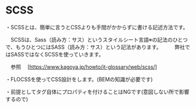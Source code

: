 # SCSS

・SCSSとは、簡単に言うとCSSよりも手間がかからずに書ける記述方法です。　　

　SCSSは、Sass（読み方：サス）というスタイルシート言語※の記法のひとつで、もうひとつにはSASS（読み方：サス）という記法があります。
　
　弊社ではSASSではなくSCSSを使っていきます。

　参照
　[https://www.kagoya.jp/howto/it-glossary/web/scss/]


・FLOCSSを使ってCSS設計をします。(BEMの知識が必要です)

・前提としてタグ自体にプロパティを付けることはNGです(意図しない所で影響するので)
　
